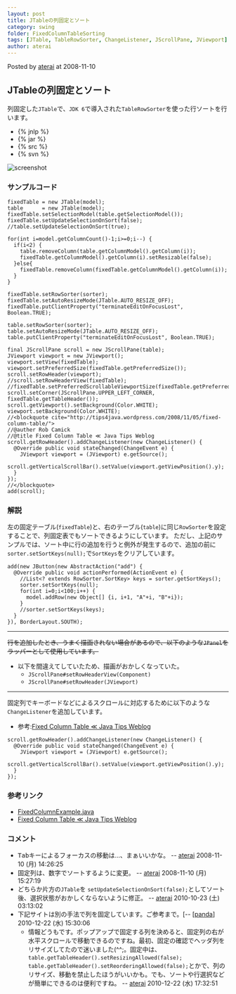 ```yaml
---
layout: post
title: JTableの列固定とソート
category: swing
folder: FixedColumnTableSorting
tags: [JTable, TableRowSorter, ChangeListener, JScrollPane, JViewport]
author: aterai
---
```


Posted by [aterai](http://terai.xrea.jp/aterai.html) at 2008-11-10

## JTableの列固定とソート
列固定した`JTable`で、`JDK 6`で導入された`TableRowSorter`を使った行ソートを行います。

- {% jnlp %}
- {% jar %}
- {% src %}
- {% svn %}

<!-- dummy comment line for breaking list -->

![screenshot](https://lh3.googleusercontent.com/_9Z4BYR88imo/TQTMzes1hqI/AAAAAAAAAZw/-m-PZSFzYAk/s800/FixedColumnTableSorting.png)

### サンプルコード
<pre class="prettyprint"><code>fixedTable = new JTable(model);
table      = new JTable(model);
fixedTable.setSelectionModel(table.getSelectionModel());
fixedTable.setUpdateSelectionOnSort(false);
//table.setUpdateSelectionOnSort(true);

for(int i=model.getColumnCount()-1;i&gt;=0;i--) {
  if(i&lt;2) {
    table.removeColumn(table.getColumnModel().getColumn(i));
    fixedTable.getColumnModel().getColumn(i).setResizable(false);
  }else{
    fixedTable.removeColumn(fixedTable.getColumnModel().getColumn(i));
  }
}

fixedTable.setRowSorter(sorter);
fixedTable.setAutoResizeMode(JTable.AUTO_RESIZE_OFF);
fixedTable.putClientProperty("terminateEditOnFocusLost", Boolean.TRUE);

table.setRowSorter(sorter);
table.setAutoResizeMode(JTable.AUTO_RESIZE_OFF);
table.putClientProperty("terminateEditOnFocusLost", Boolean.TRUE);

final JScrollPane scroll = new JScrollPane(table);
JViewport viewport = new JViewport();
viewport.setView(fixedTable);
viewport.setPreferredSize(fixedTable.getPreferredSize());
scroll.setRowHeader(viewport);
//scroll.setRowHeaderView(fixedTable);
//fixedTable.setPreferredScrollableViewportSize(fixedTable.getPreferredSize());
scroll.setCorner(JScrollPane.UPPER_LEFT_CORNER, fixedTable.getTableHeader());
scroll.getViewport().setBackground(Color.WHITE);
viewport.setBackground(Color.WHITE);
//&lt;blockquote cite="http://tips4java.wordpress.com/2008/11/05/fixed-column-table/"&gt;
//@auther Rob Camick
//@title Fixed Column Table ≪ Java Tips Weblog
scroll.getRowHeader().addChangeListener(new ChangeListener() {
  @Override public void stateChanged(ChangeEvent e) {
    JViewport viewport = (JViewport) e.getSource();
    scroll.getVerticalScrollBar().setValue(viewport.getViewPosition().y);
  }
});
//&lt;/blockquote&gt;
add(scroll);
</code></pre>

### 解説
左の固定テーブル(`fixedTable`)と、右のテーブル(`table`)に同じ`RowSorter`を設定することで、列固定表でもソートできるようにしています。
ただし、上記のサンプルでは、ソート中に行の追加を行うと例外が発生するので、追加の前に`sorter.setSortKeys(null);`で`SortKeys`をクリアしています。

<pre class="prettyprint"><code>add(new JButton(new AbstractAction("add") {
  @Override public void actionPerformed(ActionEvent e) {
    //List&lt;? extends RowSorter.SortKey&gt; keys = sorter.getSortKeys();
    sorter.setSortKeys(null);
    for(int i=0;i&lt;100;i++) {
      model.addRow(new Object[] {i, i+1, "A"+i, "B"+i});
    }
    //sorter.setSortKeys(keys);
  }
}), BorderLayout.SOUTH);
</code></pre>

- - - -
~~行を追加したとき、うまく描画されない場合があるので、以下のような`JPanel`をラッパーとして使用しています。~~

- 以下を間違えてしていたため、描画がおかしくなっていた。
    - `JScrollPane#setRowHeaderView(Component)`
    - `JScrollPane#setRowHeader(JViewport)`

<!-- dummy comment line for breaking list -->

- - - -
固定列でキーボードなどによるスクロールに対応するために以下のような`ChangeListener`を追加しています。

- 参考:[Fixed Column Table ≪ Java Tips Weblog](http://tips4java.wordpress.com/2008/11/05/fixed-column-table/)

<!-- dummy comment line for breaking list -->

<pre class="prettyprint"><code>scroll.getRowHeader().addChangeListener(new ChangeListener() {
  @Override public void stateChanged(ChangeEvent e) {
    JViewport viewport = (JViewport) e.getSource();
    scroll.getVerticalScrollBar().setValue(viewport.getViewPosition().y);
  }
});
</code></pre>

### 参考リンク
- [FixedColumnExample.java](http://www.google.com/search?q=FixedColumnExample.java)
- [Fixed Column Table ≪ Java Tips Weblog](http://tips4java.wordpress.com/2008/11/05/fixed-column-table/)

<!-- dummy comment line for breaking list -->

### コメント
- <kbd>Tab</kbd>キーによるフォーカスの移動は…、まぁいいかな。 -- [aterai](http://terai.xrea.jp/aterai.html) 2008-11-10 (月) 14:26:25
- 固定列は、数字でソートするように変更。 -- [aterai](http://terai.xrea.jp/aterai.html) 2008-11-10 (月) 15:27:19
- どちらか片方の`JTable`を `setUpdateSelectionOnSort(false);`としてソート後、選択状態がおかしくならないように修正。 -- [aterai](http://terai.xrea.jp/aterai.html) 2010-10-23 (土) 03:13:02
- 下記サイトは別の手法で列を固定しています。ご参考まで。[-- [[panda](http://weblogs.java.net/blog/elevy/archive/2009/01/freezable_jtabl.html])] 2010-12-22 (水) 15:30:06
    - 情報どうもです。ポップアップで固定する列を決めると、固定列の右が水平スクロールで移動できるのですね。最初、固定の確認でヘッダ列をリサイズしてたので迷いました(^^;。固定中は、`table.getTableHeader().setResizingAllowed(false); table.getTableHeader().setReorderingAllowed(false);`とかで、列のリサイズ、移動を禁止したほうがいいかも。でも、ソートや行選択などが簡単にできるのは便利ですね。 -- [aterai](http://terai.xrea.jp/aterai.html) 2010-12-22 (水) 17:32:51

<!-- dummy comment line for breaking list -->

